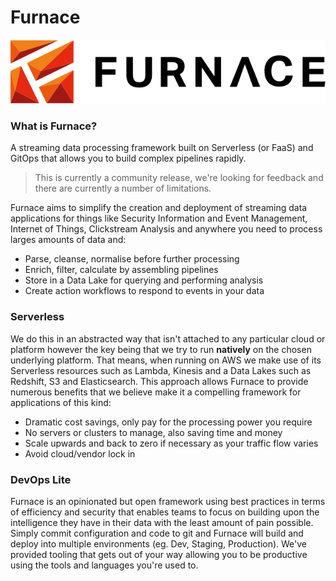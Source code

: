 # Furnace

![](.gitbook/assets/furnace-horiz-black.png)

### What is Furnace?

A streaming data processing framework built on Serverless \(or FaaS\) and GitOps that allows you to build complex pipelines rapidly.

> This is currently a community release, we're looking for feedback and there are currently a number of limitations.

Furnace aims to simplify the creation and deployment of streaming data applications for things like Security Information and Event Management, Internet of Things, Clickstream Analysis and anywhere you need to process larges amounts of data and:

* Parse, cleanse, normalise before further processing
* Enrich, filter, calculate by assembling pipelines
* Store in a Data Lake for querying and performing analysis
* Create action workflows to respond to events in your data

### Serverless

We do this in an abstracted way that isn't attached to any particular cloud or platform however the key being that we try to run **natively** on the chosen underlying platform. That means, when running on AWS we make use of its Serverless resources such as Lambda, Kinesis and a Data Lakes such as Redshift, S3 and Elasticsearch. This approach allows Furnace to provide numerous benefits that we believe make it a compelling framework for applications of this kind:

* Dramatic cost savings, only pay for the processing power you require
* No servers or clusters to manage, also saving time and money
* Scale upwards and back to zero if necessary as your traffic flow varies
* Avoid cloud/vendor lock in

### DevOps Lite

Furnace is an opinionated but open framework using best practices in terms of efficiency and security that enables teams to focus on building upon the intelligence they have in their data with the least amount of pain possible. Simply commit configuration and code to git and Furnace will build and deploy into multiple environments \(eg. Dev, Staging, Production\). We've provided tooling that gets out of your way allowing you to be productive using the tools and languages you're used to.

